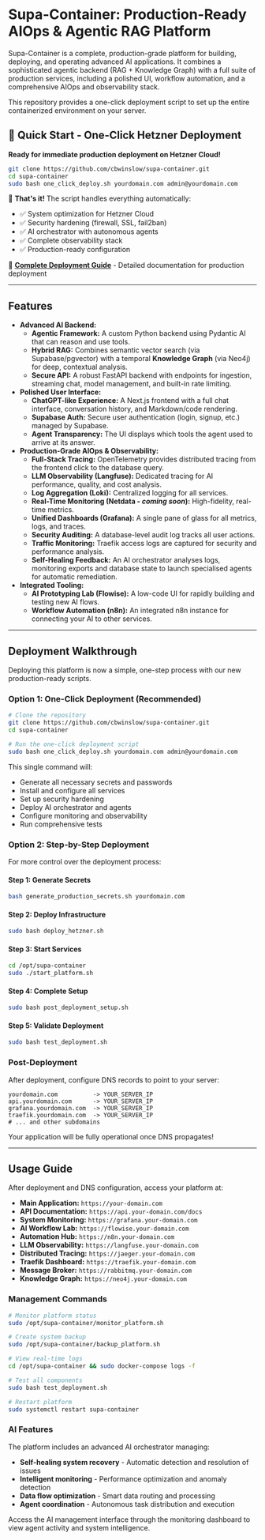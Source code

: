 # Supa-Container: Production-Ready AIOps & Agentic RAG Platform

Supa-Container is a complete, production-grade platform for building, deploying, and operating advanced AI applications. It combines a sophisticated agentic backend (RAG + Knowledge Graph) with a full suite of production services, including a polished UI, workflow automation, and a comprehensive AIOps and observability stack.

This repository provides a one-click deployment script to set up the entire containerized environment on your server.

## 🚀 Quick Start - One-Click Hetzner Deployment

**Ready for immediate production deployment on Hetzner Cloud!**

```bash
git clone https://github.com/cbwinslow/supa-container.git
cd supa-container
sudo bash one_click_deploy.sh yourdomain.com admin@yourdomain.com
```

🎯 **That's it!** The script handles everything automatically:
- ✅ System optimization for Hetzner Cloud
- ✅ Security hardening (firewall, SSL, fail2ban)  
- ✅ AI orchestrator with autonomous agents
- ✅ Complete observability stack
- ✅ Production-ready configuration

📖 **[Complete Deployment Guide](README_HETZNER_DEPLOYMENT.md)** - Detailed documentation for production deployment

---

## Features

-   **Advanced AI Backend:**
    -   **Agentic Framework:** A custom Python backend using Pydantic AI that can reason and use tools.
    -   **Hybrid RAG:** Combines semantic vector search (via Supabase/pgvector) with a temporal **Knowledge Graph** (via Neo4j) for deep, contextual analysis.
    -   **Secure API:** A robust FastAPI backend with endpoints for ingestion, streaming chat, model management, and built-in rate limiting.
-   **Polished User Interface:**
    -   **ChatGPT-like Experience:** A Next.js frontend with a full chat interface, conversation history, and Markdown/code rendering.
    -   **Supabase Auth:** Secure user authentication (login, signup, etc.) managed by Supabase.
    -   **Agent Transparency:** The UI displays which tools the agent used to arrive at its answer.
-   **Production-Grade AIOps & Observability:**
    -   **Full-Stack Tracing:** OpenTelemetry provides distributed tracing from the frontend click to the database query.
    -   **LLM Observability (Langfuse):** Dedicated tracing for AI performance, quality, and cost analysis.
    -   **Log Aggregation (Loki):** Centralized logging for all services.
    -   **Real-Time Monitoring (Netdata - *coming soon*):** High-fidelity, real-time metrics.
    -   **Unified Dashboards (Grafana):** A single pane of glass for all metrics, logs, and traces.
    -   **Security Auditing:** A database-level audit log tracks all user actions.
    -   **Traffic Monitoring:** Traefik access logs are captured for security and performance analysis.
    -   **Self-Healing Feedback:** An AI orchestrator analyses logs, monitoring exports and database state to launch specialised agents for automatic remediation.
-   **Integrated Tooling:**
    -   **AI Prototyping Lab (Flowise):** A low-code UI for rapidly building and testing new AI flows.
    -   **Workflow Automation (n8n):** An integrated n8n instance for connecting your AI to other services.

---

## Deployment Walkthrough

Deploying this platform is now a simple, one-step process with our new production-ready scripts.

### Option 1: One-Click Deployment (Recommended)

```bash
# Clone the repository
git clone https://github.com/cbwinslow/supa-container.git
cd supa-container

# Run the one-click deployment script
sudo bash one_click_deploy.sh yourdomain.com admin@yourdomain.com
```

This single command will:
- Generate all necessary secrets and passwords
- Install and configure all services  
- Set up security hardening
- Deploy AI orchestrator and agents
- Configure monitoring and observability
- Run comprehensive tests

### Option 2: Step-by-Step Deployment

For more control over the deployment process:

#### Step 1: Generate Secrets
```bash
bash generate_production_secrets.sh yourdomain.com
```

#### Step 2: Deploy Infrastructure  
```bash
sudo bash deploy_hetzner.sh
```

#### Step 3: Start Services
```bash
cd /opt/supa-container
sudo ./start_platform.sh
```

#### Step 4: Complete Setup
```bash
sudo bash post_deployment_setup.sh
```

#### Step 5: Validate Deployment
```bash
sudo bash test_deployment.sh
```

### Post-Deployment

After deployment, configure DNS records to point to your server:

```
yourdomain.com          -> YOUR_SERVER_IP
api.yourdomain.com      -> YOUR_SERVER_IP  
grafana.yourdomain.com  -> YOUR_SERVER_IP
traefik.yourdomain.com  -> YOUR_SERVER_IP
# ... and other subdomains
```

Your application will be fully operational once DNS propagates!

---

## Usage Guide

After deployment and DNS configuration, access your platform at:

-   **Main Application:** `https://your-domain.com`
-   **API Documentation:** `https://api.your-domain.com/docs`
-   **System Monitoring:** `https://grafana.your-domain.com`
-   **AI Workflow Lab:** `https://flowise.your-domain.com`
-   **Automation Hub:** `https://n8n.your-domain.com`
-   **LLM Observability:** `https://langfuse.your-domain.com`
-   **Distributed Tracing:** `https://jaeger.your-domain.com`
-   **Traefik Dashboard:** `https://traefik.your-domain.com`
-   **Message Broker:** `https://rabbitmq.your-domain.com`
-   **Knowledge Graph:** `https://neo4j.your-domain.com`

### Management Commands

```bash
# Monitor platform status
sudo /opt/supa-container/monitor_platform.sh

# Create system backup  
sudo /opt/supa-container/backup_platform.sh

# View real-time logs
cd /opt/supa-container && sudo docker-compose logs -f

# Test all components
sudo bash test_deployment.sh

# Restart platform
sudo systemctl restart supa-container
```

### AI Features

The platform includes an advanced AI orchestrator managing:
- **Self-healing system recovery** - Automatic detection and resolution of issues
- **Intelligent monitoring** - Performance optimization and anomaly detection  
- **Data flow optimization** - Smart data routing and processing
- **Agent coordination** - Autonomous task distribution and execution

Access the AI management interface through the monitoring dashboard to view agent activity and system intelligence.


